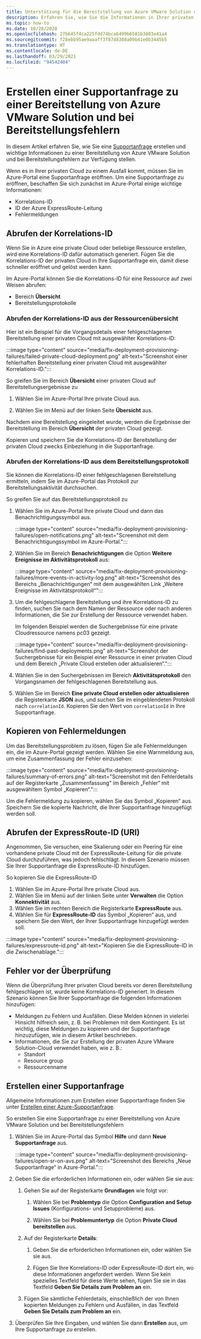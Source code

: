 ```yaml
---
title: Unterstützung für die Bereitstellung von Azure VMware Solution und bei Bereitstellungsfehlern
description: Erfahren Sie, wie Sie die Informationen in Ihrer privaten Azure VMware Solution-Cloud finden, die für das Erstellen einer Supportanfrage zu einer Bereitstellung von Azure VMware Solution und bei Bereitstellungsfehlern erforderlich sind.
ms.topic: how-to
ms.date: 10/28/2020
ms.openlocfilehash: 27b645f4ca225fdd74bca6499b6581b3803e41a4
ms.sourcegitcommit: f28ebb95ae9aaaff3f87d8388a09b41e0b3445b5
ms.translationtype: HT
ms.contentlocale: de-DE
ms.lasthandoff: 03/29/2021
ms.locfileid: "94542404"
---
```

# <a name="open-a-support-request-for-an-azure-vmware-solution-deployment-or-provisioning-failure"></a>Erstellen einer Supportanfrage zu einer Bereitstellung von Azure VMware Solution und bei Bereitstellungsfehlern

In diesem Artikel erfahren Sie, wie Sie eine [Supportanfrage](https://rc.portal.azure.com/#create/Microsoft.Support) erstellen und wichtige Informationen zu einer Bereitstellung von Azure VMware Solution und bei Bereitstellungsfehlern zur Verfügung stellen. 

Wenn es in Ihrer privaten Cloud zu einem Ausfall kommt, müssen Sie im Azure-Portal eine Supportanfrage eröffnen. Um eine Supportanfrage zu eröffnen, beschaffen Sie sich zunächst im Azure-Portal einige wichtige Informationen:

- Korrelations-ID
- ID der Azure ExpressRoute-Leitung
- Fehlermeldungen

## <a name="get-the-correlation-id"></a>Abrufen der Korrelations-ID
 
Wenn Sie in Azure eine private Cloud oder beliebige Ressource erstellen, wird eine Korrelations-ID dafür automatisch generiert. Fügen Sie die Korrelations-ID der privaten Cloud in Ihre Supportanfrage ein, damit diese schneller eröffnet und gelöst werden kann.

Im Azure-Portal können Sie die Korrelations-ID für eine Ressource auf zwei Weisen abrufen:

* Bereich **Übersicht**
* Bereitstellungsprotokolle
 
 ### <a name="get-the-correlation-id-from-the-resource-overview"></a>Abrufen der Korrelations-ID aus der Ressourcenübersicht

Hier ist ein Beispiel für die Vorgangsdetails einer fehlgeschlagenen Bereitstellung einer privaten Cloud mit ausgewählter Korrelations-ID:

:::image type="content" source="media/fix-deployment-provisioning-failures/failed-private-cloud-deployment.png" alt-text="Screenshot einer fehlerhaften Bereitstellung einer privaten Cloud mit ausgewählter Korrelations-ID.":::

So greifen Sie im Bereich **Übersicht** einer privaten Cloud auf Bereitstellungsergebnisse zu

1. Wählen Sie im Azure-Portal Ihre private Cloud aus.

1. Wählen Sie im Menü auf der linken Seite **Übersicht** aus.

Nachdem eine Bereitstellung eingeleitet wurde, werden die Ergebnisse der Bereitstellung im Bereich **Übersicht** der privaten Cloud gezeigt.

Kopieren und speichern Sie die Korrelations-ID der Bereitstellung der privaten Cloud zwecks Einbeziehung in die Supportanfrage.

### <a name="get-the-correlation-id-from-the-deployment-log"></a>Abrufen der Korrelations-ID aus dem Bereitstellungsprotokoll

Sie können die Korrelations-ID einer fehlgeschlagenen Bereitstellung ermitteln, indem Sie im Azure-Portal das Protokoll zur Bereitstellungsaktivität durchsuchen.

So greifen Sie auf das Bereitstellungsprotokoll zu

1. Wählen Sie im Azure-Portal Ihre private Cloud und dann das Benachrichtigungssymbol aus.

   :::image type="content" source="media/fix-deployment-provisioning-failures/open-notifications.png" alt-text="Screenshot mit dem Benachrichtigungssymbol im Azure-Portal.":::

1. Wählen Sie im Bereich **Benachrichtigungen** die Option **Weitere Ereignisse im Aktivitätsprotokoll** aus:

    :::image type="content" source="media/fix-deployment-provisioning-failures/more-events-in-activity-log.png" alt-text="Screenshot des Bereichs „Benachrichtigungen“ mit dem ausgewählten Link „Weitere Ereignisse im Aktivitätsprotokoll“":::

1. Um die fehlgeschlagene Bereitstellung und ihre Korrelations-ID zu finden, suchen Sie nach dem Namen der Ressource oder nach anderen Informationen, die Sie zur Erstellung der Ressource verwendet haben. 

    Im folgenden Beispiel werden die Suchergebnisse für eine private Cloudressource namens pc03 gezeigt.
 
    :::image type="content" source="media/fix-deployment-provisioning-failures/find-past-deployments.png" alt-text="Screenshot der Suchergebnisse für ein Beispiel einer Ressource in einer privaten Cloud und dem Bereich „Private Cloud erstellen oder aktualisieren“.":::
 
1. Wählen Sie in den Suchergebnissen im Bereich **Aktivitätsprotokoll** den Vorgangsnamen der fehlgeschlagenen Bereitstellung aus.

1. Wählen Sie im Bereich **Eine private Cloud erstellen oder aktualisieren** die Registerkarte **JSON** aus, und suchen Sie im eingeblendeten Protokoll nach `correlationId`. Kopieren Sie den Wert von `correlationId` in Ihre Supportanfrage. 
 
## <a name="copy-error-messages"></a>Kopieren von Fehlermeldungen

Um das Bereitstellungsproblem zu lösen, fügen Sie alle Fehlermeldungen ein, die im Azure-Portal gezeigt werden. Wählen Sie eine Warnmeldung aus, um eine Zusammenfassung der Fehler einzusehen:
 
:::image type="content" source="media/fix-deployment-provisioning-failures/summary-of-errors.png" alt-text="Screenshot mit den Fehlerdetails auf der Registerkarte „Zusammenfassung“ im Bereich „Fehler“ mit ausgewähltem Symbol „Kopieren“.":::

Um die Fehlermeldung zu kopieren, wählen Sie das Symbol „Kopieren“ aus. Speichern Sie die kopierte Nachricht, die Ihrer Supportanfrage hinzugefügt werden soll.
 
## <a name="get-the-expressroute-id-uri"></a>Abrufen der ExpressRoute-ID (URI)
 
Angenommen, Sie versuchen, eine Skalierung oder ein Peering für eine vorhandene private Cloud mit der ExpressRoute-Leitung für die private Cloud durchzuführen, was jedoch fehlschlägt. In diesem Szenario müssen Sie Ihrer Supportanfrage die ExpressRoute-ID hinzufügen.

So kopieren Sie die ExpressRoute-ID

1. Wählen Sie im Azure-Portal Ihre private Cloud aus.
1. Wählen Sie im Menü auf der linken Seite unter **Verwalten** die Option **Konnektivität** aus. 
1. Wählen Sie im rechten Bereich die Registerkarte **ExpressRoute** aus.
1. Wählen Sie für **ExpressRoute-ID** das Symbol „Kopieren“ aus, und speichern Sie den Wert, der Ihrer Supportanfrage hinzugefügt werden soll.
 
:::image type="content" source="media/fix-deployment-provisioning-failures/expressroute-id.png" alt-text="Kopieren Sie die ExpressRoute-ID in die Zwischenablage."::: 
 
## <a name="pre-validation-failures"></a>Fehler vor der Überprüfung

Wenn die Überprüfung Ihrer privaten Cloud bereits vor deren Bereitstellung fehlgeschlagen ist, wurde keine Korrelations-ID generiert. In diesem Szenario können Sie Ihrer Supportanfrage die folgenden Informationen hinzufügen:

- Meldungen zu Fehlern und Ausfällen. Diese Melden können in vielerlei Hinsicht hilfreich sein, z. B. bei Problemen mit dem Kontingent. Es ist wichtig, diese Meldungen zu kopieren und der Supportanfrage hinzuzufügen, wie in diesem Artikel beschrieben.
- Informationen, die Sie zur Erstellung der privaten Azure VMware Solution-Cloud verwendet haben, wie z. B.:
  - Standort
  - Resource group
  - Ressourcenname

## <a name="create-your-support-request"></a>Erstellen einer Supportanfrage

Allgemeine Informationen zum Erstellen einer Supportanfrage finden Sie unter [Erstellen einer Azure-Supportanfrage](../azure-portal/supportability/how-to-create-azure-support-request.md). 

So erstellen Sie eine Supportanfrage zu einer Bereitstellung von Azure VMware Solution und bei Bereitstellungsfehlern

1. Wählen Sie im Azure-Portal das Symbol **Hilfe** und dann **Neue Supportanfrage** aus.

    :::image type="content" source="media/fix-deployment-provisioning-failures/open-sr-on-avs.png" alt-text="Screenshot des Bereichs „Neue Supportanfrage“ in Azure-Portal.":::

1. Geben Sie die erforderlichen Informationen ein, oder wählen Sie sie aus:

   1. Gehen Sie auf der Registerkarte **Grundlagen** wie folgt vor:

      1. Wählen Sie bei **Problemtyp** die Option **Configuration and Setup Issues** (Konfigurations- und Setupprobleme) aus.

      1. Wählen Sie bei **Problemuntertyp** die Option **Private Cloud bereitstellen** aus.

   1. Auf der Registerkarte **Details**:

      1. Geben Sie die erforderlichen Informationen ein, oder wählen Sie sie aus.

      1. Fügen Sie Ihre Korrelations-ID oder ExpressRoute-ID dort ein, wo diese Informationen angefordert werden. Wenn Sie kein spezielles Textfeld für diese Werte sehen, fügen Sie sie in das Textfeld **Geben Sie Details zum Problem an** ein.

    1. Fügen Sie sämtliche Fehlerdetails, einschließlich der von Ihnen kopierten Meldungen zu Fehlern und Ausfällen, in das Textfeld **Geben Sie Details zum Problem an** ein.

1. Überprüfen Sie Ihre Eingaben, und wählen Sie dann **Erstellen** aus, um Ihre Supportanfrage zu erstellen.
